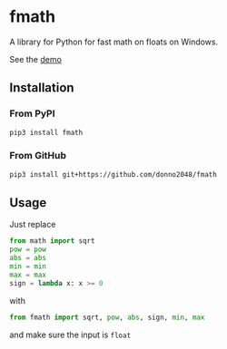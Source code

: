 # fmath

A library for Python for fast math on floats on Windows.

See the [demo](https://github.com/donno2048/fmath/blob/master/test.ipynb)

## Installation

### From PyPI

```sh
pip3 install fmath
```

### From GitHub

```sh
pip3 install git+https://github.com/donno2048/fmath
```

## Usage

Just replace

```py
from math import sqrt
pow = pow
abs = abs
min = min
max = max
sign = lambda x: x >= 0
```

with

```py
from fmath import sqrt, pow, abs, sign, min, max
```

and make sure the input is `float`
